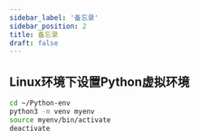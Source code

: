 ```yaml
---
sidebar_label: '备忘录'
sidebar_position: 2
title: 备忘录
draft: false
---
```


## Linux环境下设置Python虚拟环境

```bash
cd ~/Python-env
python3 -m venv myenv
source myenv/bin/activate
deactivate
```
